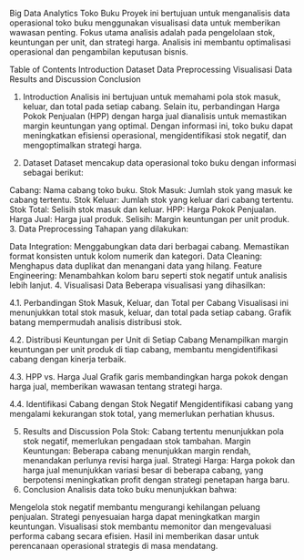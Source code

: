Big Data Analytics Toko Buku
Proyek ini bertujuan untuk menganalisis data operasional toko buku menggunakan visualisasi data untuk memberikan wawasan penting. Fokus utama analisis adalah pada pengelolaan stok, keuntungan per unit, dan strategi harga. Analisis ini membantu optimalisasi operasional dan pengambilan keputusan bisnis.

Table of Contents
Introduction
Dataset
Data Preprocessing
Visualisasi Data
Results and Discussion
Conclusion
1. Introduction
Analisis ini bertujuan untuk memahami pola stok masuk, keluar, dan total pada setiap cabang. Selain itu, perbandingan Harga Pokok Penjualan (HPP) dengan harga jual dianalisis untuk memastikan margin keuntungan yang optimal. Dengan informasi ini, toko buku dapat meningkatkan efisiensi operasional, mengidentifikasi stok negatif, dan mengoptimalkan strategi harga.

2. Dataset
Dataset mencakup data operasional toko buku dengan informasi sebagai berikut:

Cabang: Nama cabang toko buku.
Stok Masuk: Jumlah stok yang masuk ke cabang tertentu.
Stok Keluar: Jumlah stok yang keluar dari cabang tertentu.
Stok Total: Selisih stok masuk dan keluar.
HPP: Harga Pokok Penjualan.
Harga Jual: Harga jual produk.
Selisih: Margin keuntungan per unit produk.
3. Data Preprocessing
Tahapan yang dilakukan:

Data Integration:
Menggabungkan data dari berbagai cabang.
Memastikan format konsisten untuk kolom numerik dan kategori.
Data Cleaning:
Menghapus data duplikat dan menangani data yang hilang.
Feature Engineering:
Menambahkan kolom baru seperti stok negatif untuk analisis lebih lanjut.
4. Visualisasi Data
Beberapa visualisasi yang dihasilkan:

4.1. Perbandingan Stok Masuk, Keluar, dan Total per Cabang
Visualisasi ini menunjukkan total stok masuk, keluar, dan total pada setiap cabang. Grafik batang mempermudah analisis distribusi stok.

4.2. Distribusi Keuntungan per Unit di Setiap Cabang
Menampilkan margin keuntungan per unit produk di tiap cabang, membantu mengidentifikasi cabang dengan kinerja terbaik.

4.3. HPP vs. Harga Jual
Grafik garis membandingkan harga pokok dengan harga jual, memberikan wawasan tentang strategi harga.

4.4. Identifikasi Cabang dengan Stok Negatif
Mengidentifikasi cabang yang mengalami kekurangan stok total, yang memerlukan perhatian khusus.

5. Results and Discussion
Pola Stok: Cabang tertentu menunjukkan pola stok negatif, memerlukan pengadaan stok tambahan.
Margin Keuntungan: Beberapa cabang menunjukkan margin rendah, menandakan perlunya revisi harga jual.
Strategi Harga: Harga pokok dan harga jual menunjukkan variasi besar di beberapa cabang, yang berpotensi meningkatkan profit dengan strategi penetapan harga baru.
6. Conclusion
Analisis data toko buku menunjukkan bahwa:

Mengelola stok negatif membantu mengurangi kehilangan peluang penjualan.
Strategi penyesuaian harga dapat meningkatkan margin keuntungan.
Visualisasi stok membantu memonitor dan mengevaluasi performa cabang secara efisien.
Hasil ini memberikan dasar untuk perencanaan operasional strategis di masa mendatang.
